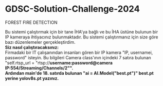# GDSC-Solution-Challenge-2024
FOREST FIRE DETECTION

Bu sistemi çalıştırmak için bir tane İHA'ya bağlı ve bu İHA üstüne bulunun bir IP kameraya ihtiyacınız bulunmaktadır. Bu sistemi çalıştırmanız için size göre bazı düzenlemeler gerçekleştirdim.<br>
<b>Siz nasıl çalıştıracaksınız:<br></b>
Firmadaki bir IT çalışanından insanları gören bir IP kamera "IP, usernamei, password" isteyin. Bu bilgileri Camera class'ının içindeki 7 satıra bulunan "self.rtsp_url = "rtsp://<b>username:password@camera IP<b>:554/Streaming/Channels/2"".<br>
Ardından main'de 18. satırda bulunan "ai = AI.Model("best.pt")" <b>best.pt</b> yerine <b>yolov8s.pt</b> yazınız.
